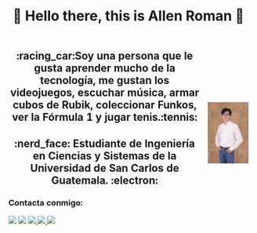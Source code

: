<h1 align="center">   
  👋 Hello there, this is Allen Roman 👋
</h1>


<table align="center" style="border: hidden">
    <tr style="border: hidden">
    <th style="border: hidden">
      <h2 align="center">:racing_car:Soy una persona que le gusta aprender mucho de la tecnología, me gustan los videojuegos, escuchar música, armar cubos de Rubik,           coleccionar Funkos, ver la Fórmula 1 y jugar tenis.:tennis: 
      </h2>
      <h2 align="center">:nerd_face:
      Estudiante de Ingeniería en Ciencias y Sistemas de la Universidad de San Carlos de Guatemala.
      :electron:
      </h2>
      <h3 align="left">Contacta conmigo:</h3>
        <p align="left">
          <img src="https://img.shields.io/badge/Gmail-D14836?style=for-the-badge&logo=gmail&logoColor=white&link=mailto:algirova@gmail.com"/>
          <img src="https://img.shields.io/badge/-algirova%40gmail.com-D14836"/>
          <a href="https://twitter.com/allenrovas"><img src="https://img.shields.io/badge/Twitter-1DA1F2?style=for-the-                                                              badge&logo=twitter&logoColor=white&link=https://twitter.com/allenrovas"/>
           <a href="https://twitter.com/allenrovas"><img src="https://img.shields.io/badge/Twitter-1DA1F2?style=for-the-                                                              badge&logo=twitter&logoColor=white&link=https://twitter.com/allenrovas"/>
           <a href="https://www.instagram.com/allenrovas"/><img src="https://img.shields.io/badge/Instagram-%23E4405F.svg?style=for-the-badge&logo=Instagram&logoColor=white & https://www.instagram.com/allenrovas"/>
        </p>
    </th>
      <th style="border: hidden"><img src=https://github.com/Allenrovas/Allenrovas/blob/main/DSC_4914.JPG></th>
    </tr>
</table>   
